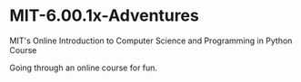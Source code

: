 # MIT-6.00.1x-Adventures
MIT's Online Introduction to Computer Science and Programming in Python Course 

Going through an online course for fun.
